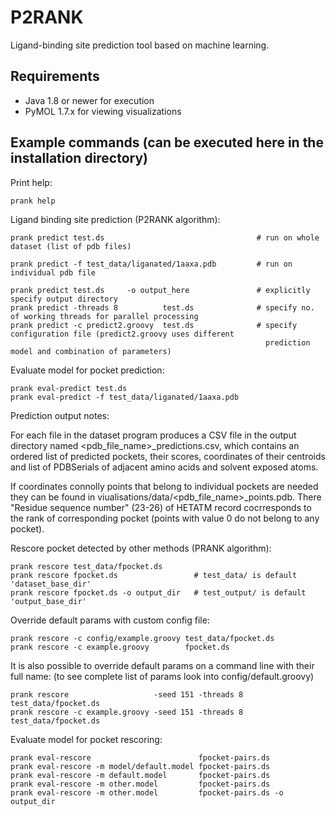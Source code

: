 
# P2RANK 

Ligand-binding site prediction tool based on machine learning.


## Requirements

* Java 1.8 or newer for execution
* PyMOL 1.7.x for viewing visualizations


## Example commands (can be executed here in the installation directory)


 Print help:

~~~
prank help
~~~

 Ligand binding site prediction (P2RANK algorithm):

~~~
prank predict test.ds                                  # run on whole dataset (list of pdb files)

prank predict -f test_data/liganated/1aaxa.pdb         # run on individual pdb file

prank predict test.ds     -o output_here               # explicitly specify output directory
prank predict -threads 8          test.ds              # specify no. of working threads for parallel processing
prank predict -c predict2.groovy  test.ds              # specify configuration file (predict2.groovy uses different
                                                         prediction model and combination of parameters)
~~~

 Evaluate model for pocket prediction:

~~~
prank eval-predict test.ds
prank eval-predict -f test_data/liganated/1aaxa.pdb
~~~

 Prediction output notes:

   For each file in the dataset program produces a CSV file in the output directory named 
   <pdb_file_name>_predictions.csv, which contains an ordered list of predicted pockets, their scores, coordinates 
   of their centroids and list of PDBSerials of adjacent amino acids and solvent exposed atoms.

   If coordinates connolly points that belong to individual pockets are needed they can be found
   in viualisations/data/<pdb_file_name>_points.pdb. There "Residue sequence number" (23-26) of HETATM record 
   cocrresponds to the rank of corresponding pocket (points with value 0 do not belong to any pocket).

 Rescore pocket detected by other methods (PRANK algorithm):

~~~
prank rescore test_data/fpocket.ds
prank rescore fpocket.ds                 # test_data/ is default 'dataset_base_dir'
prank rescore fpocket.ds -o output_dir   # test_output/ is default 'output_base_dir'
~~~

 Override default params with custom config file:

~~~
prank rescore -c config/example.groovy test_data/fpocket.ds
prank rescore -c example.groovy        fpocket.ds
~~~


 It is also possible to override default params on a command line with their full name:
 (to see complete list of params look into config/default.groovy)

~~~
prank rescore                   -seed 151 -threads 8  test_data/fpocket.ds
prank rescore -c example.groovy -seed 151 -threads 8  test_data/fpocket.ds
~~~

 Evaluate model for pocket rescoring:

~~~
prank eval-rescore                        fpocket-pairs.ds
prank eval-rescore -m model/default.model fpocket-pairs.ds
prank eval-rescore -m default.model       fpocket-pairs.ds
prank eval-rescore -m other.model         fpocket-pairs.ds
prank eval-rescore -m other.model         fpocket-pairs.ds -o output_dir
~~~
